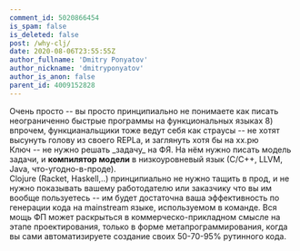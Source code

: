 ```yaml
---
comment_id: 5020866454
is_spam: false
is_deleted: false
post: /why-clj/
date: 2020-08-06T23:55:55Z
author_fullname: 'Dmitry Ponyatov'
author_nickname: 'dmitryponyatov'
author_is_anon: false
parent_id: 4009152828
---
```


<p>Очень просто -- вы просто принципиально не понимаете как писать неограниченно быстрые программы на функциональных языках 8) впрочем, функцианальщики тоже ведут себя как страусы -- не хотят высунуть голову из своего REPLа, и заглянуть хотя бы на хх.рю<br>Ключ -- не нужно решать _задачу_ на ФЯ. На нём нужно писать модель задачи, и <b>компилятор модели</b> в низкоуровневый язык (С/С++, LLVM, Java, что-угодно-в-проде).<br>Clojure (Racket, Haskell,..) принципиально не нужно тащить в прод, и не нужно показывать вашему работодателю или заказчику что вы им вообще пользуетесь -- им будет достаточна ваша эффективность по генерации кода на mainstream языке, используемом в команде. Вся мощь ФП может раскрыться в коммерческо-прикладном смысле на этапе проектирования, только в форме метапрограммирования, когда вы сами автоматизируете создание своих 50-70-95% рутинного кода.</p>
